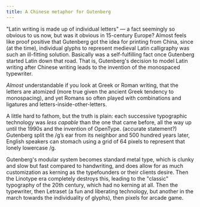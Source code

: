 ```yaml
---
title: A Chinese metaphor for Gutenberg
---
```


"Latin writing is made up of individual letters" — a fact seemingly so obvious to us now, but was it obvious in 15-century Europe? Almost feels like proof positive that Gutenberg got the idea for printing from China, since (at the time), individual glyphs to represent medieval Latin calligraphy was such an ill-fitting solution. Basically was a self-fulfilling fact once Gutenberg started Latin down that road. That is, Gutenberg's decision to model Latin writing after Chinese writing leads to the invention of the monospaced typewriter.

_Almost_ understandable if you look at Greek or Roman writing, that the letters are atomized (more true given the ancient Greek tendency to monospacing), and yet Romans so often played with combinations and ligatures and letters-inside-other-letters.

A little hard to fathom, but the truth is plain: each successive typographic technology was _less capable_ than the one that came before, all the way up until the 1990s and the invention of OpenType. (accurate statement?) Gutenberg split the /g’s ear from its neighbor and 500 hundred years later, English speakers can stomach using a grid of 64 pixels to represent that lonely lowercase /g.

Gutenberg's modular system becomes standard metal type, which is clunky and slow but fast compared to handwriting, and does allow for as much customization as kerning as the typefounders or their clients desire. Then the Linotype era completely destroys this, leading to the "classic" typography of the 20th century, which had no kerning at all. Then the typewriter, then Letraset (a fun and liberating technology, but another in the march towards the individuality of glyphs), then pixels for arcade game.